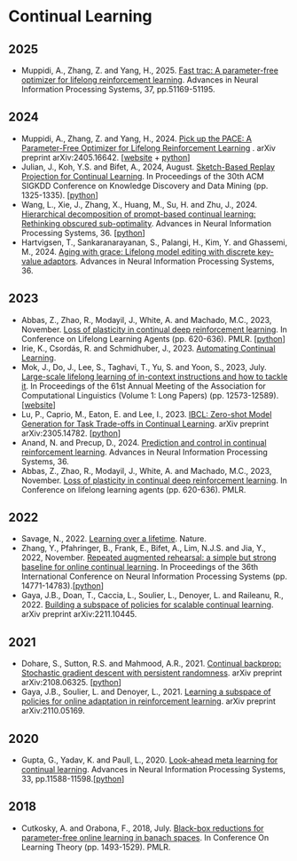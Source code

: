 # Continual Learning
## 2025
* Muppidi, A., Zhang, Z. and Yang, H., 2025. [Fast trac: A parameter-free optimizer for lifelong reinforcement learning](https://proceedings.neurips.cc/paper_files/paper/2024/file/5b76d77e7095c6480ed827b85f0c2878-Paper-Conference.pdf). Advances in Neural Information Processing Systems, 37, pp.51169-51195.
## 2024
* Muppidi, A., Zhang, Z. and Yang, H., 2024. [Pick up the PACE: A Parameter-Free Optimizer for Lifelong Reinforcement Learning](https://arxiv.org/abs/2405.16642)
. arXiv preprint arXiv:2405.16642. [[website](https://computationalrobotics.seas.harvard.edu/TRAC/) + [python](https://github.com/ComputationalRobotics/TRAC?tab=readme-ov-file)]
* Julian, J., Koh, Y.S. and Bifet, A., 2024, August. [Sketch-Based Replay Projection for Continual Learning](https://dl.acm.org/doi/pdf/10.1145/3637528.3671714). In Proceedings of the 30th ACM SIGKDD Conference on Knowledge Discovery and Data Mining (pp. 1325-1335). [[python](https://github.com/jjul482/Sketched-Replay-Projection)]
* Wang, L., Xie, J., Zhang, X., Huang, M., Su, H. and Zhu, J., 2024. [Hierarchical decomposition of prompt-based continual learning: Rethinking obscured sub-optimality](https://proceedings.neurips.cc/paper_files/paper/2023/file/d9f8b5abc8e0926539ecbb492af7b2f1-Paper-Conference.pdf). Advances in Neural Information Processing Systems, 36. [[python](https://github.com/thu-ml/HiDe-Prompt)]
* Hartvigsen, T., Sankaranarayanan, S., Palangi, H., Kim, Y. and Ghassemi, M., 2024. [Aging with grace: Lifelong model editing with discrete key-value adaptors](https://proceedings.neurips.cc/paper_files/paper/2023/file/95b6e2ff961580e03c0a662a63a71812-Paper-Conference.pdf). Advances in Neural Information Processing Systems, 36.
## 2023
* Abbas, Z., Zhao, R., Modayil, J., White, A. and Machado, M.C., 2023, November. [Loss of plasticity in continual deep reinforcement learning](https://www.nature.com/articles/s41586-024-07711-7). In Conference on Lifelong Learning Agents (pp. 620-636). PMLR. [[python](https://github.com/shibhansh/loss-of-plasticity)]
* Irie, K., Csordás, R. and Schmidhuber, J., 2023. [Automating Continual Learning](https://openreview.net/pdf?id=5twh6pM4SR).
* Mok, J., Do, J., Lee, S., Taghavi, T., Yu, S. and Yoon, S., 2023, July. [Large-scale lifelong learning of in-context instructions and how to tackle it](https://aclanthology.org/2023.acl-long.703.pdf). In Proceedings of the 61st Annual Meeting of the Association for Computational Linguistics (Volume 1: Long Papers) (pp. 12573-12589). [[website](https://aclanthology.org/2023.acl-long.703/)]
* Lu, P., Caprio, M., Eaton, E. and Lee, I., 2023. [IBCL: Zero-shot Model Generation for Task Trade-offs in Continual Learning](https://arxiv.org/pdf/2305.14782). arXiv preprint arXiv:2305.14782. [[python](https://github.com/ibcl-anon/ibcl)]
* Anand, N. and Precup, D., 2024. [Prediction and control in continual reinforcement learning](https://proceedings.neurips.cc/paper_files/paper/2023/file/c94bbbef466ab1b2cfa100e41413b3a8-Paper-Conference.pdf). Advances in Neural Information Processing Systems, 36.
* Abbas, Z., Zhao, R., Modayil, J., White, A. and Machado, M.C., 2023, November. [Loss of plasticity in continual deep reinforcement learning](https://proceedings.mlr.press/v232/abbas23a/abbas23a.pdf). In Conference on lifelong learning agents (pp. 620-636). PMLR.
## 2022
* Savage, N., 2022. [Learning over a lifetime](https://www.nature.com/articles/d41586-022-01962-y). Nature.
* Zhang, Y., Pfahringer, B., Frank, E., Bifet, A., Lim, N.J.S. and Jia, Y., 2022, November. [Repeated augmented rehearsal: a simple but strong baseline for online continual learning](https://papers.neurips.cc/paper_files/paper/2022/file/5ebbbac62b968254093023f1c95015d3-Paper-Conference.pdf). In Proceedings of the 36th International Conference on Neural Information Processing Systems (pp. 14771-14783).[[python](https://github.com/YaqianZhang/RepeatedAugmentedRehearsal/tree/master)]
* Gaya, J.B., Doan, T., Caccia, L., Soulier, L., Denoyer, L. and Raileanu, R., 2022. [Building a subspace of policies for scalable continual learning](https://arxiv.org/pdf/2211.10445). arXiv preprint arXiv:2211.10445.
## 2021
* Dohare, S., Sutton, R.S. and Mahmood, A.R., 2021. [Continual backprop: Stochastic gradient descent with persistent randomness](https://arxiv.org/abs/2108.06325). arXiv preprint arXiv:2108.06325. [[python](https://github.com/shibhansh/loss-of-plasticity)]
* Gaya, J.B., Soulier, L. and Denoyer, L., 2021. [Learning a subspace of policies for online adaptation in reinforcement learning](https://arxiv.org/pdf/2110.05169). arXiv preprint arXiv:2110.05169.
## 2020
* Gupta, G., Yadav, K. and Paull, L., 2020. [Look-ahead meta learning for continual learning](https://proceedings.neurips.cc/paper_files/paper/2020/file/85b9a5ac91cd629bd3afe396ec07270a-Paper.pdf). Advances in Neural Information Processing Systems, 33, pp.11588-11598.[[python](https://github.com/montrealrobotics/La-MAML?tab=readme-ov-file)]
## 2018
* Cutkosky, A. and Orabona, F., 2018, July. [Black-box reductions for parameter-free online learning in banach spaces](https://proceedings.mlr.press/v75/cutkosky18a/cutkosky18a.pdf). In Conference On Learning Theory (pp. 1493-1529). PMLR.
